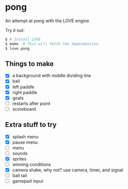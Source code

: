 # pong

An attempt at pong with the LOVE engine

Try it out:

```bash
$ # Install LOVE
$ make  # This will fetch the dependencies.
$ love pong
```

## Things to make

* [x] a background with middle dividing line
* [x] ball
* [x] left paddle
* [x] right paddle
* [x] goals
* [ ] restarts after point
* [ ] scoreboard

## Extra stuff to try

* [x] splash menu
* [x] pause menu
* [ ] menu
* [ ] sounds
* [x] sprites
* [ ] winning conditions
* [x] camera shake, why not? use camera, timer, and signal
* [ ] ball tail
* [ ] gamepad input
